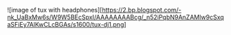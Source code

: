 ![image of tux with headphones][https://2.bp.blogspot.com/-nk_UaBxMw6s/W9W5BEcSpxI/AAAAAAAABcg/_n52iPqbN9AnZAMlw9cSxqaSFiEy7AlKwCLcBGAs/s1600/tux-dj1.png]
